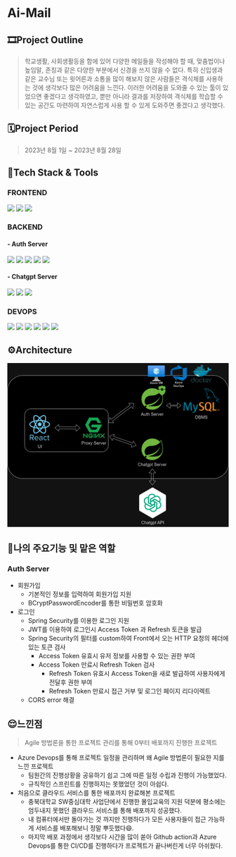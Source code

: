# Ai-Mail

## 🎞️Project Outline
> 학교생활, 사회생활등을 함에 있어 다양한 메일들을 작성해야 할 때, 맞춤법이나 높임말, 존칭과 같은 다양한 부분에서 신경을 쓰지 않을 수 없다. 특히 신입생과 같은 교수님 또는 윗어른과 소통을 많이 해보지 않은 사람들은 격식체를 사용하는 것에 생각보다 많은 어려움을 느낀다. 이러한 어려움을 도와줄 수 있는 툴이 있었으면 좋겠다고 생각하였고, 뿐만 아니라 결과를 저장하여 격식체를 학습할 수 있는 공간도 마련하여 자연스럽게 사용 할 수 있게 도와주면 좋겠다고 생각했다.

## 🗓️Project Period
> 2023년 8월 1일 ~ 2023년 8월 28일

## 📕Tech Stack & Tools
### FRONTEND
<img src="https://img.shields.io/badge/react-61DAFB?style=for-the-badge&logo=react&logoColor=black"> <img src="https://img.shields.io/badge/javascript-F7DF1E?style=for-the-badge&logo=javascript&logoColor=black"> <img src="https://img.shields.io/badge/nginx-009639?style=for-the-badge&logo=nginx&logoColor=white">

### BACKEND
#### - Auth Server
<img src="https://img.shields.io/badge/java17-%23ED8B00?style=for-the-badge&logo=java17&logoColor=white"> <img src="https://img.shields.io/badge/springboot-6DB33F?style=for-the-badge&logo=springboot&logoColor=white"> <img src="https://img.shields.io/badge/mysql-4479A1?style=for-the-badge&logo=mysql&logoColor=white"> <img src="https://img.shields.io/badge/springsecurity-6DB33F?style=for-the-badge&logo=springsecurity&logoColor=white"> <img src="https://img.shields.io/badge/jsonwebtokens-000000?style=for-the-badge&logo=jsonwebtokens&logoColor=white">

#### - Chatgpt Server
<img src="https://img.shields.io/badge/java17-%23ED8B00?style=for-the-badge&logo=java17&logoColor=white"> <img src="https://img.shields.io/badge/springboot-6DB33F?style=for-the-badge&logo=springboot&logoColor=white"> <img src="https://img.shields.io/badge/openai-412991?style=for-the-badge&logo=openai&logoColor=white">

### DEVOPS
<img src="https://img.shields.io/badge/Docker-2496ED?style=for-the-badge&logo=docker&logoColor=white"> <img src="https://img.shields.io/badge/Notion-000000?style=for-the-badge&logo=notion&logoColor=white"> <img src="https://img.shields.io/badge/GitHub-181717?style=for-the-badge&logo=github&logoColor=white"> <img src="https://img.shields.io/badge/git-F05032?style=for-the-badge&logo=git&logoColor=white"> <img src="https://img.shields.io/badge/microsoftazure-0078D4?style=for-the-badge&logo=microsoftazure&logoColor=white"> <img src="https://img.shields.io/badge/azuredevops-0078D7?style=for-the-badge&logo=azuredevops&logoColor=white">

## ⚙️Architecture
![Alt text](aimail-arch.drawio-1.png)

## 🎉나의 주요기능 및 맡은 역할
### Auth Server
- 회원가입
    - 기본적인 정보를 입력하여 회원가입 지원
    - BCryptPasswordEncoder를 통한 비밀번호 암호화
- 로그인
    - Spring Security를 이용한 로그인 지원
    - JWT를 이용하여 로그인시 Access Token 과 Refresh 토큰을 발급
    - Spring Security의 필터를 custom하여 Front에서 오는 HTTP 요청의 헤더에 있는 토큰 검사
        - Access Token 유효시 유저 정보를 사용할 수 있는 권한 부여
        - Access Token 만료시 Refresh Token 검사
            - Refresh Token 유효시 Access Token을 새로 발급하여 사용자에게 전달후 권한 부여
            - Refresh Token 만료시 접근 거부 및 로그인 페이지 리다이렉트
    - CORS error 해결

## 😌느낀점

> Agile 방법론을 통한 프로젝트 관리를 통해 0부터 배포까지 진행한 프로젝트
> 
- Azure Devops를 통해 프로젝트 일정을 관리하며 왜 Agile 방법론이 필요한 지를 느낀 프로젝트
    - 팀원간의 진행상황을 공유하기 쉽고 그에 따른 일정 수립과 진행이 가능했었다.
    - 규칙적인 스프린트를 진행하지는 못했었던 것이 아쉽다.
- 처음으로 클라우드 서비스를 통한 배포까지 완료해본 프로젝트
    - 충북대학교 SW중심대학 사업단에서 진행한 몰입교육의 지원 덕분에 평소에는 엄두내지 못했던 클라우드 서비스를 통해 배포까지 성공했다.
    - 내 컴퓨터에서만 돌아가는 것 까지만 진행하다가 모든 사용자들이 접근 가능하게 서비스를 배포해보니 정말 뿌듯했다😄.
    - 마지막 배포 과정에서 생각보다 시간을 많이 쏟아 Github action과 Azure Devops를 통한 CI/CD를 진행하다가 프로젝트가 끝나버린게 너무 아쉬웠다.